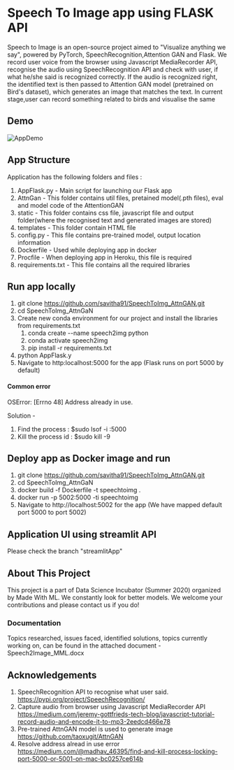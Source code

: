 # Speech To Image app using FLASK API

Speech to Image is an open-source project aimed to "Visualize anything we say", powered by PyTorch, SpeechRecognition,Attention GAN and Flask. We record user voice from the browser using Javascript MediaRecorder API, recognise the audio using SpeechRecognition API and check with user, if what he/she said is recognized correctly. If the audio is recognized right, the identified text is then passed to Attention GAN model (pretrained on Bird's dataset), which generates an image that matches the text. In current stage,user can record something related to birds and visualise the same


## Demo
![AppDemo](/Demo/captured.gif)


## App Structure
Application has the following folders and files :

1. AppFlask.py - Main script for launching our Flask app
2. AttnGan - This folder contains util files, pretained model(.pth files), eval and model code of the AttentionGAN 
2. static - This folder contains css file, javascript file and output folder(where the recognised text and generated images are stored)
3. templates - This folder contain HTML file
4. config.py - This file contains pre-trained model, output location information
5. Dockerfile - Used while deploying app in docker
6. Procfile - When deploying app in Heroku, this file is required 
7. requirements.txt - This file contains all the required libraries

## Run app locally
1. git clone https://github.com/savitha91/SpeechToImg_AttnGAN.git
2. cd SpeechToImg_AttnGaN
3. Create new conda environment for our project and install the libraries from requirements.txt
   1. conda create --name speech2img python
   2. conda activate speech2img
   3. pip install -r requirements.txt 
4. python AppFlask.y
5. Navigate to http:localhost:5000 for the app (Flask runs on port 5000 by default)

#### Common error
OSError: [Errno 48] Address already in use.

Solution -
1. Find the process :    $sudo lsof -i :5000
2. Kill the process id : $sudo kill -9 <pid>

## Deploy app as Docker image and run 
1. git clone https://github.com/savitha91/SpeechToImg_AttnGAN.git
2. cd SpeechToImg_AttnGaN
3. docker build -f Dockerfile -t speechtoimg .
4. docker run -p 5002:5000 -ti speechtoimg
5. Navigate to http://localhost:5002 for the app (We have mapped default port 5000 to port 5002)

## Application UI using streamlit API
Please check the branch "streamlitApp"

## About This Project
This project is a part of Data Science Incubator (Summer 2020) organized by Made With ML. We constantly look for better models. We welcome your contributions and please contact us if you do!

### Documentation
Topics researched, issues faced, identified solutions, topics currently working on, can be found in the attached document - Speech2Image_MML.docx

## Acknowledgements
1. SpeechRecognition API to recognise what user said. 
https://pypi.org/project/SpeechRecognition/
2. Capture audio from browser using Javascript MediaRecorder API
https://medium.com/jeremy-gottfrieds-tech-blog/javascript-tutorial-record-audio-and-encode-it-to-mp3-2eedcd466e78
3. Pre-trained AttnGAN model is used to generate image 
https://github.com/taoxugit/AttnGAN
4. Resolve address alread in use error
https://medium.com/@madhav_46395/find-and-kill-process-locking-port-5000-or-5001-on-mac-bc0257ce614b




